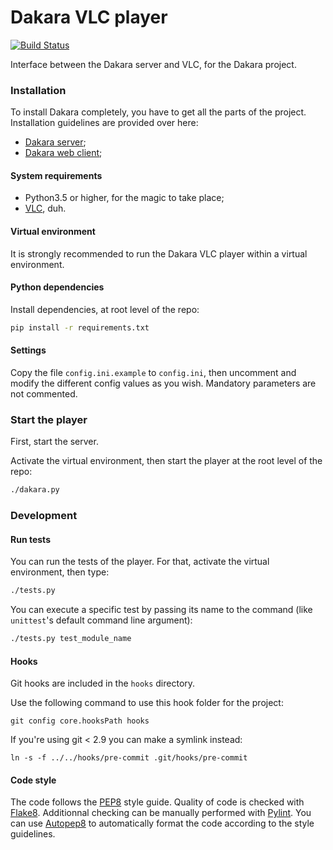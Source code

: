 # Dakara VLC player

[![Build Status](https://travis-ci.org/DakaraProject/dakara-player-vlc.svg?branch=develop)](https://travis-ci.org/DakaraProject/dakara-player-vlc)

Interface between the Dakara server and VLC, for the Dakara project.

### Installation

To install Dakara completely, you have to get all the parts of the project.
Installation guidelines are provided over here:

* [Dakara server](https://github.com/Nadeflore/dakara-server/);
* [Dakara web client](https://github.com/Nadeflore/dakara-client-web/);

#### System requirements

* Python3.5 or higher, for the magic to take place;
* [VLC](https://www.videolan.org/vlc/), duh.

#### Virtual environment

It is strongly recommended to run the Dakara VLC player within a virtual environment.

#### Python dependencies

Install dependencies, at root level of the repo:

```sh
pip install -r requirements.txt
```

#### Settings

Copy the file `config.ini.example` to `config.ini`, then uncomment and modify the different config values as you wish.
Mandatory parameters are not commented. 

### Start the player

First, start the server.

Activate the virtual environment, then start the player at the root level of the repo:

```sh
./dakara.py
```

### Development

#### Run tests

You can run the tests of the player. For that, activate the virtual environment, then type:

```sh
./tests.py
```

You can execute a specific test by passing its name to the command (like `unittest`'s default command line argument):

```sh
./tests.py test_module_name
```

#### Hooks

Git hooks are included in the `hooks` directory.

Use the following command to use this hook folder for the project:

```
git config core.hooksPath hooks
```

If you're using git < 2.9 you can make a symlink instead:

```
ln -s -f ../../hooks/pre-commit .git/hooks/pre-commit
```

#### Code style

The code follows the [PEP8](https://www.python.org/dev/peps/pep-0008/) style guide.
Quality of code is checked with [Flake8](https://pypi.org/project/flake8/).
Additionnal checking can be manually performed with [Pylint](https://www.pylint.org/).
You can use [Autopep8](https://pypi.org/project/autopep8/) to automatically format the code according to the style guidelines.
